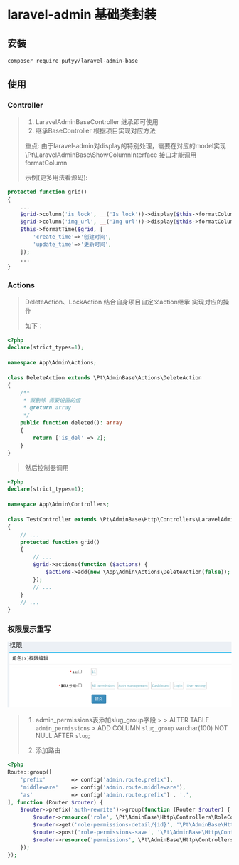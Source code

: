 laravel-admin 基础类封装
======

## 安装

```shell
composer require putyy/laravel-admin-base
```

## 使用

### Controller

> 1. LaravelAdminBaseController 继承即可使用
> 2. 继承BaseController 根据项目实现对应方法
> 
> 重点: 由于laravel-admin对display的特别处理，需要在对应的model实现 \Pt\LaravelAdminBase\ShowColumnInterface 接口才能调用formatColumn
> 
> 示例(更多用法看源码):
```php
protected function grid()
{
    ...
    $grid->column('is_lock', __('Is lock'))->display($this->formatColumn('l'));
    $grid->column('img_url', __('Img url'))->display($this->formatColumn('a'));
    $this->formatTime($grid, [
        'create_time'=>'创建时间',
        'update_time'=>'更新时间',
    ]);
    ...
}
```

### Actions

> DeleteAction、LockAction 结合自身项目自定义action继承 实现对应的操作
>
> 如下：
>

```php
<?php
declare(strict_types=1);

namespace App\Admin\Actions;

class DeleteAction extends \Pt\AdminBase\Actions\DeleteAction
{
    /**
     * 假删除 需要设置的值
     * @return array
     */
    public function deleted(): array
    {
        return ['is_del' => 2];
    }
}
```

> 然后控制器调用

```php
<?php
declare(strict_types=1);

namespace App\Admin\Controllers;

class TestController extends \Pt\AdminBase\Http\Controllers\LaravelAdminBaseController
{
    // ...
    protected function grid()
    {
        // ...
        $grid->actions(function ($actions) {
            $actions->add(new \App\Admin\Actions\DeleteAction(false));
        });
        // ...
    }
    // ...
}
```

### 权限展示重写

![img.png](img.png)

> 1. admin_permissions表添加slug_group字段
     >
     >   ALTER TABLE `admin_permissions`
     > ADD COLUMN `slug_group` varchar(100) NOT NULL AFTER `slug`;
>
> 2. 添加路由
>

```php
<?php
Route::group([
    'prefix'        => config('admin.route.prefix'),
    'middleware'    => config('admin.route.middleware'),
    'as'            => config('admin.route.prefix') . '.',
], function (Router $router) {
    $router->prefix('auth-rewrite')->group(function (Router $router) {
        $router->resource('role', \Pt\AdminBase\Http\Controllers\RoleController::class);
        $router->get('role-permissions-detail/{id}', '\Pt\AdminBase\Http\Controllers\RoleController@detailPermission');
        $router->post('role-permissions-save', '\Pt\AdminBase\Http\Controllers\RoleController@savePermission');
        $router->resource('permissions', \Pt\AdminBase\Http\Controllers\PermissionsController::class);
    });
});
```


